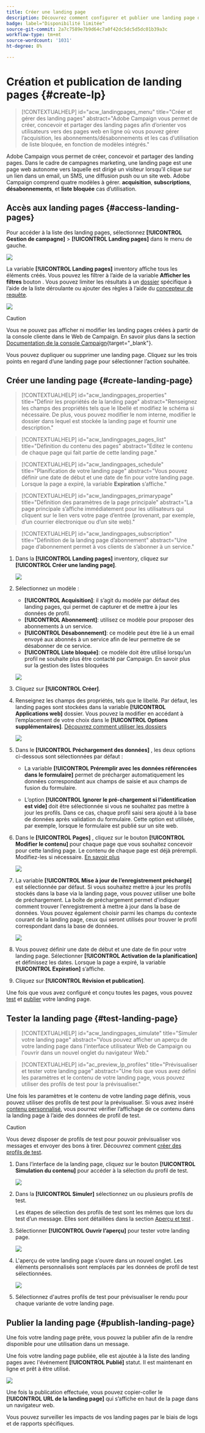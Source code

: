 ```yaml
---
title: Créer une landing page
description: Découvrez comment configurer et publier une landing page dans le Web de Campaign
badge: label="Disponibilité limitée"
source-git-commit: 2a7c7589e7b9d64c7a0f42dc5dc5d5dc01b39a3c
workflow-type: tm+mt
source-wordcount: '1031'
ht-degree: 8%

---
```


# Création et publication de landing pages {#create-lp}

>[!CONTEXTUALHELP]
>id="acw_landingpages_menu"
>title="Créer et gérer des landing pages"
>abstract="Adobe Campaign vous permet de créer, concevoir et partager des landing pages afin d’orienter vos utilisateurs vers des pages web en ligne où vous pouvez gérer l’acquisition, les abonnements/désabonnements et les cas d’utilisation de liste bloquée, en fonction de modèles intégrés."

Adobe Campaign vous permet de créer, concevoir et partager des landing pages. Dans le cadre de campagnes marketing, une landing page est une page web autonome vers laquelle est dirigé un visiteur lorsqu’il clique sur un lien dans un email, un SMS, une diffusion push ou un site web. Adobe Campaign comprend quatre modèles à gérer. **acquisition**, **subscriptions**, **désabonnements**, et **liste bloquée** cas d’utilisation.

## Accès aux landing pages {#access-landing-pages}

Pour accéder à la liste des landing pages, sélectionnez **[!UICONTROL Gestion de campagne]** > **[!UICONTROL Landing pages]** dans le menu de gauche.

![](assets/lp-inventory.png)

La variable **[!UICONTROL Landing pages]** inventory affiche tous les éléments créés. Vous pouvez les filtrer à l’aide de la variable **Afficher les filtres** bouton . Vous pouvez limiter les résultats à un [dossier](../get-started/permissions.md#folders) spécifique à l’aide de la liste déroulante ou ajouter des règles à l’aide du [concepteur de requête](../query/query-modeler-overview.md).

![](assets/lp-inventory-filter.png)

<!--From this list, you can access the [landing page Live report](../reports/lp-report-live.md) or [landing page Global report](../reports/lp-report-global.md) for published items.-->

>[!CAUTION]
>
>Vous ne pouvez pas afficher ni modifier les landing pages créées à partir de la console cliente dans le Web de Campaign. En savoir plus dans la section [Documentation de la console Campaign](https://experienceleague.adobe.com/docs/campaign/campaign-v8/content/webapps.html){target="_blank"}.

<!--If you unpublish a landing page which is referenced in a message, the link to the landing page will be broken and an error page will be displayed. You cannot delete a published landing page. To delete it, you must first unpublish it.-->

Vous pouvez dupliquer ou supprimer une landing page. Cliquez sur les trois points en regard d’une landing page pour sélectionner l’action souhaitée.

## Créer une landing page {#create-landing-page}

>[!CONTEXTUALHELP]
>id="acw_landingpages_properties"
>title="Définir les propriétés de la landing page"
>abstract="Renseignez les champs des propriétés tels que le libellé et modifiez le schéma si nécessaire. De plus, vous pouvez modifier le nom interne, modifier le dossier dans lequel est stockée la landing page et fournir une description."

>[!CONTEXTUALHELP]
>id="acw_landingpages_pages_list"
>title="Définition du contenu des pages"
>abstract="Editez le contenu de chaque page qui fait partie de cette landing page."

>[!CONTEXTUALHELP]
>id="acw_landingpages_schedule"
>title="Planification de votre landing page"
>abstract="Vous pouvez définir une date de début et une date de fin pour votre landing page. Lorsque la page a expiré, la variable **Expiration** s’affiche."


>[!CONTEXTUALHELP]
>id="acw_landingpages_primarypage"
>title="Définition des paramètres de la page principale"
>abstract="La page principale s’affiche immédiatement pour les utilisateurs qui cliquent sur le lien vers votre page d’entrée (provenant, par exemple, d’un courrier électronique ou d’un site web)."

>[!CONTEXTUALHELP]
>id="acw_landingpages_subscription"
>title="Définition de la landing page d’abonnement"
>abstract="Une page d’abonnement permet à vos clients de s’abonner à un service."

<!--The main steps to create landing pages are as follows:

![](assets/lp-creation-process.png)-->

1. Dans la **[!UICONTROL Landing pages]** inventory, cliquez sur **[!UICONTROL Créer une landing page]**.

   ![](assets/lp-create-button.png)

1. Sélectionnez un modèle :
   * **[!UICONTROL Acquisition]**: il s’agit du modèle par défaut des landing pages, qui permet de capturer et de mettre à jour les données de profil.
   * **[!UICONTROL Abonnement]**: utilisez ce modèle pour proposer des abonnements à un service.
   * **[!UICONTROL Désabonnement]**: ce modèle peut être lié à un email envoyé aux abonnés à un service afin de leur permettre de se désabonner de ce service.
   * **[!UICONTROL Liste bloquée]**: ce modèle doit être utilisé lorsqu’un profil ne souhaite plus être contacté par Campaign. En savoir plus sur la gestion des listes bloquées

   ![](assets/lp-templates.png)

1. Cliquez sur **[!UICONTROL Créer]**.

1. Renseignez les champs des propriétés, tels que le libellé. Par défaut, les landing pages sont stockées dans la variable **[!UICONTROL Applications web]** dossier. Vous pouvez la modifier en accédant à l’emplacement de votre choix dans le **[!UICONTROL Options supplémentaires]**. [Découvrez comment utiliser les dossiers](../get-started/permissions.md#folders)

   ![](assets/lp-properties.png)

1. Dans le **[!UICONTROL Préchargement des données]** , les deux options ci-dessous sont sélectionnées par défaut :

   * La variable **[!UICONTROL Préremplir avec les données référencées dans le formulaire]** permet de précharger automatiquement les données correspondant aux champs de saisie et aux champs de fusion du formulaire.

   * L’option **[!UICONTROL Ignorer le pré-chargement si l’identification est vide]** doit être sélectionnée si vous ne souhaitez pas mettre à jour les profils. Dans ce cas, chaque profil saisi sera ajouté à la base de données après validation du formulaire. Cette option est utilisée, par exemple, lorsque le formulaire est publié sur un site web.

1. Dans le **[!UICONTROL Pages]** , cliquez sur le bouton **[!UICONTROL Modifier le contenu]** pour chaque page que vous souhaitez concevoir pour cette landing page. Le contenu de chaque page est déjà prérempli. Modifiez-les si nécessaire. [En savoir plus](lp-content.md)

   ![](assets/lp-pages.png)

1. La variable **[!UICONTROL Mise à jour de l’enregistrement préchargé]** est sélectionnée par défaut. Si vous souhaitez mettre à jour les profils stockés dans la base via la landing page, vous pouvez utiliser une boîte de préchargement. La boîte de préchargement permet d&#39;indiquer comment trouver l&#39;enregistrement à mettre à jour dans la base de données. Vous pouvez également choisir parmi les champs du contexte courant de la landing page, ceux qui seront utilisés pour trouver le profil correspondant dans la base de données.

   ![](assets/lp-storage-schedule.png)

1. Vous pouvez définir une date de début et une date de fin pour votre landing page. Sélectionner **[!UICONTROL Activation de la planification]** et définissez les dates. Lorsque la page a expiré, la variable **[!UICONTROL Expiration]** s’affiche.

1. Cliquez sur **[!UICONTROL Révision et publication]**.

Une fois que vous avez configuré et conçu toutes les pages, vous pouvez [test](#test-landing-page) et [publier](#publish-landing-page) votre landing page.

## Tester la landing page {#test-landing-page}

>[!CONTEXTUALHELP]
>id="acw_landingpages_simulate"
>title="Simuler votre landing page"
>abstract="Vous pouvez afficher un aperçu de votre landing page dans l&#39;interface utilisateur Web de Campaign ou l&#39;ouvrir dans un nouvel onglet du navigateur Web."

>[!CONTEXTUALHELP]
>id="ac_preview_lp_profiles"
>title="Prévisualiser et tester votre landing page"
>abstract="Une fois que vous avez défini les paramètres et le contenu de votre landing page, vous pouvez utiliser des profils de test pour la prévisualiser."

Une fois les paramètres et le contenu de votre landing page définis, vous pouvez utiliser des profils de test pour la prévisualiser. Si vous avez inséré [contenu personnalisé](../personalization/gs-personalization.md), vous pourrez vérifier l’affichage de ce contenu dans la landing page à l’aide des données de profil de test.

>[!CAUTION]
>
>Vous devez disposer de profils de test pour pouvoir prévisualiser vos messages et envoyer des bons à tirer. Découvrez comment [créer des profils de test](../audience/test-profiles.md).

1. Dans l’interface de la landing page, cliquez sur le bouton **[!UICONTROL Simulation du contenu]** pour accéder à la sélection du profil de test.

   ![](assets/lp-simulate-content.png)

1. Dans la **[!UICONTROL Simuler]** sélectionnez un ou plusieurs profils de test.

   Les étapes de sélection des profils de test sont les mêmes que lors du test d’un message. Elles sont détaillées dans la section [Aperçu et test](../preview-test/preview-test.md) .

1. Sélectionner **[!UICONTROL Ouvrir l’aperçu]** pour tester votre landing page.

   ![](assets/lp-open-preview.png)

1. L&#39;aperçu de votre landing page s&#39;ouvre dans un nouvel onglet. Les éléments personnalisés sont remplacés par les données de profil de test sélectionnées.

   ![](assets/lp-preview.png)

1. Sélectionnez d&#39;autres profils de test pour prévisualiser le rendu pour chaque variante de votre landing page.

<!--Can you preview Confirmation/Error/Expiration pages?-->

## Publier la landing page {#publish-landing-page}

Une fois votre landing page prête, vous pouvez la publier afin de la rendre disponible pour une utilisation dans un message.

Une fois votre landing page publiée, elle est ajoutée à la liste des landing pages avec l&#39;événement **[!UICONTROL Publié]** statut. Il est maintenant en ligne et prêt à être utilisé.

![](assets/lp-published.png)

Une fois la publication effectuée, vous pouvez copier-coller le **[!UICONTROL URL de la landing page]** qui s’affiche en haut de la page dans un navigateur web.

Vous pouvez surveiller les impacts de vos landing pages par le biais de logs et de rapports spécifiques.
